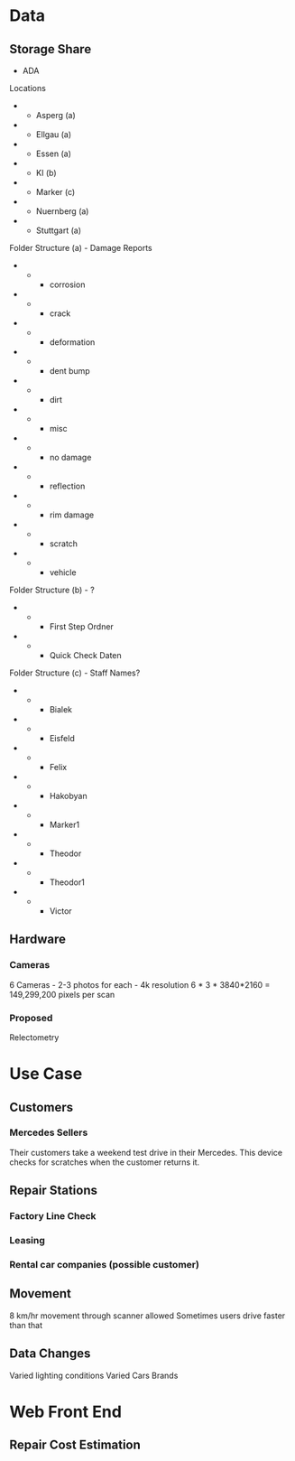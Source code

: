 # Data

## Storage Share

* ADA

Locations

* * Asperg (a)
* * Ellgau (a)
* * Essen (a)
* * KI (b)
* * Marker (c)
* * Nuernberg (a)
* * Stuttgart (a)

Folder Structure (a) - Damage Reports

* * * corrosion
* * * crack
* * * deformation
* * * dent bump
* * * dirt
* * * misc
* * * no damage
* * * reflection
* * * rim damage
* * * scratch
* * * vehicle

Folder Structure (b) - ?
* * * First Step Ordner
* * *  Quick Check Daten

Folder Structure (c) - Staff Names?
* * * Bialek
* * * Eisfeld
* * * Felix
* * * Hakobyan
* * * Marker1
* * * Theodor
* * * Theodor1
* * * Victor


## Hardware

### Cameras
6 Cameras - 2-3 photos for each - 4k resolution
6 * 3 * 3840*2160 = 149,299,200 pixels per scan

### Proposed
Relectometry


# Use Case

## Customers

### Mercedes Sellers
Their customers take a weekend test drive in their Mercedes.
This device checks for scratches when the customer returns it.

## Repair Stations

### Factory Line Check

### Leasing

### Rental car companies (possible customer)

## Movement
8 km/hr movement through scanner allowed
Sometimes users drive faster than that

## Data Changes
 Varied lighting conditions
 Varied Cars Brands


# Web Front End

## Repair Cost Estimation

